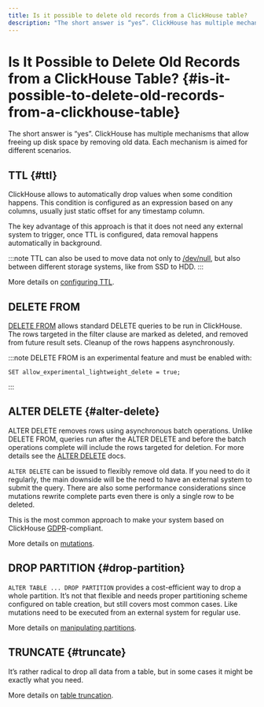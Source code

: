 ```yaml
---
title: Is it possible to delete old records from a ClickHouse table?
description: "The short answer is “yes”. ClickHouse has multiple mechanisms that allow freeing up disk space by removing old data. Each mechanism is aimed for different scenarios."
---
```


# Is It Possible to Delete Old Records from a ClickHouse Table? {#is-it-possible-to-delete-old-records-from-a-clickhouse-table}

The short answer is “yes”. ClickHouse has multiple mechanisms that allow freeing up disk space by removing old data. Each mechanism is aimed for different scenarios.

## TTL {#ttl}

ClickHouse allows to automatically drop values when some condition happens. This condition is configured as an expression based on any columns, usually just static offset for any timestamp column.

The key advantage of this approach is that it does not need any external system to trigger, once TTL is configured, data removal happens automatically in background.

:::note
TTL can also be used to move data not only to [/dev/null](https://en.wikipedia.org/wiki/Null_device), but also between different storage systems, like from SSD to HDD.
:::

More details on [configuring TTL](https://clickhouse.com/docs/en/engines/table-engines/mergetree-family/mergetree#table_engine-mergetree-ttl).

## DELETE FROM
[DELETE FROM](/docs/en/sql-reference/statements/delete) allows standard DELETE queries to be run in ClickHouse. The rows targeted in the filter clause are marked as deleted, and removed from future result sets.  Cleanup of the rows happens asynchronously.

:::note
DELETE FROM is an experimental feature and must be enabled with:
```
SET allow_experimental_lightweight_delete = true;
```
:::

## ALTER DELETE {#alter-delete}

ALTER DELETE removes rows using asynchronous batch operations. Unlike DELETE FROM, queries run after the ALTER DELETE and before the batch operations complete will include the rows targeted for deletion.  For more details see the [ALTER DELETE](/docs/en/sql-reference/statements/alter/delete) docs.

`ALTER DELETE` can be issued to flexibly remove old data. If you need to do it regularly, the main downside will be the need to have an external system to submit the query. There are also some performance considerations since mutations rewrite complete parts even there is only a single row to be deleted.

This is the most common approach to make your system based on ClickHouse [GDPR](https://gdpr-info.eu)-compliant.

More details on [mutations](https://clickhouse.com/docs/en/sql-reference/statements/alter/#alter-mutations).

## DROP PARTITION {#drop-partition}

`ALTER TABLE ... DROP PARTITION` provides a cost-efficient way to drop a whole partition. It’s not that flexible and needs proper partitioning scheme configured on table creation, but still covers most common cases. Like mutations need to be executed from an external system for regular use.

More details on [manipulating partitions](https://clickhouse.com/docs/en/sql-reference/statements/alter/partition/#alter_drop-partition).

## TRUNCATE {#truncate}

It’s rather radical to drop all data from a table, but in some cases it might be exactly what you need.

More details on [table truncation](/docs/en/sql-reference/statements/truncate).
